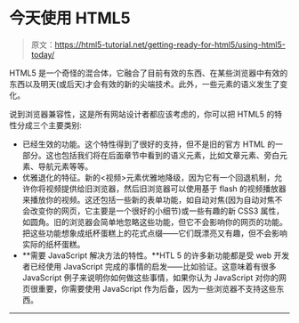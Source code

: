 # 今天使用 HTML5

> 原文：<https://html5-tutorial.net/getting-ready-for-html5/using-html5-today/>

HTML5 是一个奇怪的混合体，它融合了目前有效的东西、在某些浏览器中有效的东西以及明天(或后天)才会有效的新的尖端技术。此外，一些元素的语义发生了变化。

说到浏览器兼容性，这是所有网站设计者都应该考虑的，你可以把 HTML5 的特性分成三个主要类别:

*   已经生效的功能。这个特性得到了很好的支持，但不是旧的官方 HTML 的一部分。这也包括我们将在后面章节中看到的语义元素，比如文章元素、旁白元素、导航元素等等。
*   优雅退化的特征。新的<视频>元素优雅地降级，因为它有一个回退机制，允许你将视频提供给旧浏览器，然后旧浏览器可以使用基于 flash 的视频播放器来播放你的视频。这还包括一些新的表单功能，如自动对焦(因为自动对焦不会改变你的网页，它主要是一个很好的小细节)或一些有趣的新 CSS3 属性，如圆角。旧的浏览器会简单地忽略这些功能，但它不会影响你的网页的功能。把这些功能想象成纸杯蛋糕上的花式点缀——它们既漂亮又有趣，但不会影响实际的纸杯蛋糕。
*   **需要 JavaScript 解决方法的特性。**HTL 5 的许多新功能都是受 web 开发者已经使用 JavaScript 完成的事情的启发——比如验证。这意味着有很多 JavaScript 例子来说明你如何做这些事情，如果你认为 JavaScript 对你的网页很重要，你需要使用 JavaScript 作为后备，因为一些浏览器不支持这些东西。

* * *